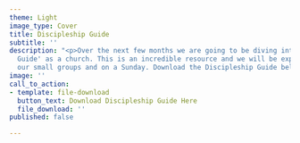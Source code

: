 ```yaml
---
theme: Light
image_type: Cover
title: Discipleship Guide
subtitle: ''
description: "<p>Over the next few months we are going to be diving into the 'Discipleship
  Guide' as a church. This is an incredible resource and we will be exploring it through
  our small groups and on a Sunday. Download the Discipleship Guide below.</p>"
image: ''
call_to_action:
- template: file-download
  button_text: Download Discipleship Guide Here
  file_download: ''
published: false

---
```

